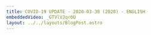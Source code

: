 ```yaml
---
title: COVID-19 UPDATE - 2020-03-30 (2020) - ENGLISH
embeddedVideo: _GTVlVJqr0U
layout: ../../layouts/BlogPost.astro
---
```

